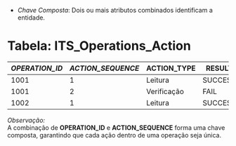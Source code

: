 - *Chave Composta*: Dois ou mais atributos combinados identificam a entidade. 
# Tabela: ITS_Operations_Action
| *OPERATION_ID* | *ACTION_SEQUENCE* | ACTION_TYPE | RESULT  |
| -------------- | ----------------- | ----------- | ------- |
| 1001           | 1                 | Leitura     | SUCCESS |
| 1001           | 2                 | Verificação | FAIL    |
| 1002           | 1                 | Leitura     | SUCCESS |

*Observação:*  
A combinação de **OPERATION_ID** e **ACTION_SEQUENCE** forma uma chave composta, garantindo que cada ação dentro de uma operação seja única.
